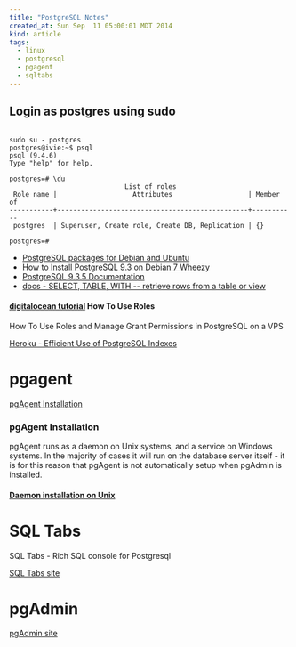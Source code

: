 ```yaml
---
title: "PostgreSQL Notes"
created_at: Sun Sep  11 05:00:01 MDT 2014
kind: article
tags: 
  - linux
  - postgresql
  - pgagent
  - sqltabs
---
```


## Login as postgres using sudo

<pre><code>
sudo su - postgres
postgres@ivie:~$ psql
psql (9.4.6)
Type "help" for help.

postgres=# \du
                             List of roles
 Role name |                   Attributes                   | Member of 
-----------+------------------------------------------------+-----------
 postgres  | Superuser, Create role, Create DB, Replication | {}

postgres=# 
</code></pre>

* [PostgreSQL packages for Debian and Ubuntu](https://wiki.postgresql.org/wiki/Apt)
* [How to Install PostgreSQL 9.3 on Debian 7 Wheezy](http://www.pontikis.net/blog/postgresql-9-debian-7-wheezy)
* [PostgreSQL 9.3.5 Documentation](http://www.postgresql.org/docs/9.3/static/index.html)
* <a href="http://www.postgresql.org/docs/9.3/static/sql-select.html" target="_blank">docs - SELECT, TABLE, WITH -- retrieve rows from a table or view</a>



#### [digitalocean tutorial](https://www.digitalocean.com/community/tutorials/how-to-use-roles-and-manage-grant-permissions-in-postgresql-on-a-vps--2) How To Use Roles

How To Use Roles and Manage Grant Permissions in PostgreSQL on a VPS


<a href="https://devcenter.heroku.com/articles/postgresql-indexes" target="_blank">Heroku - Efficient Use of PostgreSQL Indexes</a>


# pgagent

<a href="http://www.pgadmin.org/docs/dev/pgagent-install.html" target="_blank">pgAgent Installation</a>

### pgAgent Installation

pgAgent runs as a daemon on Unix systems, and a service on Windows
systems. In the majority of cases it will run on the database server
itself - it is for this reason that pgAgent is not automatically setup
when pgAdmin is installed.

#### <a href="http://www.pgadmin.org/docs/dev/pgagent-install.html#daemon-installation-on-unix" target="_blank">Daemon installation on Unix</a>


# SQL Tabs

SQL Tabs -
Rich SQL console for Postgresql 

<a href="http://www.sqltabs.com/" target="_blank">SQL Tabs site</a>

# pgAdmin

<a href="http://www.pgadmin.org/" target="_blank">pgAdmin site</a>

<!--
html boilerplate
<a href="" target="_blank"></a>
<a name=""></a>
<img src="" width="400px">
<ul>
  <li></li>
</ul>
<pre>
</pre>
<p style="margin-bottom: 2em;"></p>
<hr style="border: 0; height: 3px; background: #333; background-image: linear-gradient(to right, #ccc, #333, #ccc);">
<pre><code>
</code></pre>
<math xmlns='http://www.w3.org/1998/Math/MathML' display='block'>
</math>
-->
